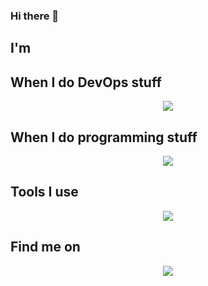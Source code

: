 ### Hi there 👋

<section class="introtext">
       <h1>I'm <span class="auto-type"></span></h1>
</section>
<script src="https://unpkg.com/typed.js@2.1.0/dist/typed.umd.js"></script>
<script>
  var typed = new Typed(".auto-type", {
  strings: [ "coding", "studying", "practicing"],
  typeSpeed: 50,
  backSpeed: 150,
  loop: true
})
</script>



## When I do DevOps stuff

<p align="center">
  <a href="https://skillicons.dev">
    <img src="https://skillicons.dev/icons?i=aws,gcp,gitlab,bash,docker,vim, linux,redhat,ubuntu, nginx, mysql, rabbitmq, kafka, redis,windows,flask , cloudflare " />
  </a>
</p>

## When I do programming stuff

<p align="center">
  <a href="https://skillicons.dev">
    <img src="https://skillicons.dev/icons?i=cs,clojure,c,go, py,lua, regex, java, js ,css, html " />
  </a>
</p>

## Tools I use

<p align="center">
  <a href="https://skillicons.dev">
    <img src="https://skillicons.dev/icons?i=vscode,stackoverflow, postman,figma, " />
  </a>
</p>

## Find me on

<p align="center">
  <a href="https://www.linkedin.com/in/stenleinasaar/">
    <img src="https://skillicons.dev/icons?i=linkedin " />
  </a>
</p>


<!--
**StenLeinasaar/StenLeinasaar** is a ✨ _special_ ✨ repository because its `README.md` (this file) appears on your GitHub profile.

Here are some ideas to get you started:

- 🔭 I’m currently working on ...
- 🌱 I’m currently learning ...
- 👯 I’m looking to collaborate on ...
- 🤔 I’m looking for help with ...
- 💬 Ask me about ...
- 📫 How to reach me: ...
- 😄 Pronouns: ...
- ⚡ Fun fact: ...
-->
